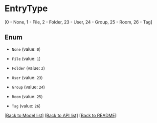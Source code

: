 # EntryType

[0 - None, 1 - File, 2 - Folder, 23 - User, 24 - Group, 25 - Room, 26 - Tag]

## Enum

* `None` (value: `0`)

* `File` (value: `1`)

* `Folder` (value: `2`)

* `User` (value: `23`)

* `Group` (value: `24`)

* `Room` (value: `25`)

* `Tag` (value: `26`)

[[Back to Model list]](../README.md#documentation-for-models) [[Back to API list]](../README.md#documentation-for-api-endpoints) [[Back to README]](../README.md)


